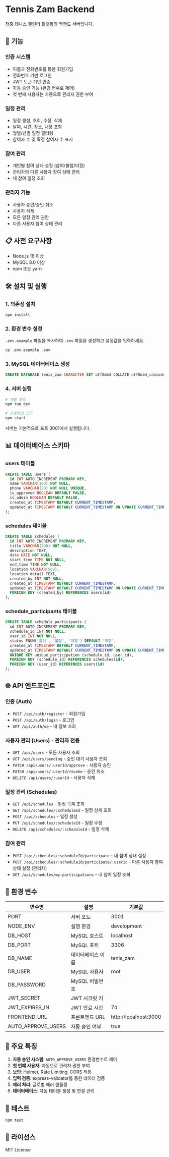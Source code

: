 # Tennis Zam Backend

잠중 테니스 캘린더 플랫폼의 백엔드 서버입니다.

## 🚀 기능

### 인증 시스템
- 이름과 전화번호를 통한 회원가입
- 전화번호 기반 로그인
- JWT 토큰 기반 인증
- 자동 승인 기능 (환경 변수로 제어)
- 첫 번째 사용자는 자동으로 관리자 권한 부여

### 일정 관리
- 일정 생성, 조회, 수정, 삭제
- 날짜, 시간, 장소, 내용 포함
- 월별/년별 일정 필터링
- 참여자 수 및 확정 참여자 수 표시

### 참여 관리
- 개인별 참여 상태 설정 (참여/불참/미정)
- 관리자의 다른 사용자 참여 상태 관리
- 내 참여 일정 조회

### 관리자 기능
- 사용자 승인/승인 취소
- 사용자 삭제
- 모든 일정 관리 권한
- 다른 사용자 참여 상태 관리

## 📋 사전 요구사항

- Node.js 16 이상
- MySQL 8.0 이상
- npm 또는 yarn

## 🛠 설치 및 실행

### 1. 의존성 설치
```bash
npm install
```

### 2. 환경 변수 설정
`.env.example` 파일을 복사하여 `.env` 파일을 생성하고 설정값을 입력하세요.

```bash
cp .env.example .env
```

### 3. MySQL 데이터베이스 생성
```sql
CREATE DATABASE tenis_zam CHARACTER SET utf8mb4 COLLATE utf8mb4_unicode_ci;
```

### 4. 서버 실행
```bash
# 개발 모드
npm run dev

# 프로덕션 모드
npm start
```

서버는 기본적으로 포트 3001에서 실행됩니다.

## 📊 데이터베이스 스키마

### users 테이블
```sql
CREATE TABLE users (
  id INT AUTO_INCREMENT PRIMARY KEY,
  name VARCHAR(100) NOT NULL,
  phone VARCHAR(20) NOT NULL UNIQUE,
  is_approved BOOLEAN DEFAULT FALSE,
  is_admin BOOLEAN DEFAULT FALSE,
  created_at TIMESTAMP DEFAULT CURRENT_TIMESTAMP,
  updated_at TIMESTAMP DEFAULT CURRENT_TIMESTAMP ON UPDATE CURRENT_TIMESTAMP
);
```

### schedules 테이블
```sql
CREATE TABLE schedules (
  id INT AUTO_INCREMENT PRIMARY KEY,
  title VARCHAR(200) NOT NULL,
  description TEXT,
  date DATE NOT NULL,
  start_time TIME NOT NULL,
  end_time TIME NOT NULL,
  location VARCHAR(500),
  location_detail TEXT,
  created_by INT NOT NULL,
  created_at TIMESTAMP DEFAULT CURRENT_TIMESTAMP,
  updated_at TIMESTAMP DEFAULT CURRENT_TIMESTAMP ON UPDATE CURRENT_TIMESTAMP,
  FOREIGN KEY (created_by) REFERENCES users(id)
);
```

### schedule_participants 테이블
```sql
CREATE TABLE schedule_participants (
  id INT AUTO_INCREMENT PRIMARY KEY,
  schedule_id INT NOT NULL,
  user_id INT NOT NULL,
  status ENUM('참여', '불참', '미정') DEFAULT '미정',
  created_at TIMESTAMP DEFAULT CURRENT_TIMESTAMP,
  updated_at TIMESTAMP DEFAULT CURRENT_TIMESTAMP ON UPDATE CURRENT_TIMESTAMP,
  UNIQUE KEY unique_participation (schedule_id, user_id),
  FOREIGN KEY (schedule_id) REFERENCES schedules(id),
  FOREIGN KEY (user_id) REFERENCES users(id)
);
```

## 🌐 API 엔드포인트

### 인증 (Auth)
- `POST /api/auth/register` - 회원가입
- `POST /api/auth/login` - 로그인
- `GET /api/auth/me` - 내 정보 조회

### 사용자 관리 (Users) - 관리자 전용
- `GET /api/users` - 모든 사용자 조회
- `GET /api/users/pending` - 승인 대기 사용자 조회
- `PATCH /api/users/:userId/approve` - 사용자 승인
- `PATCH /api/users/:userId/revoke` - 승인 취소
- `DELETE /api/users/:userId` - 사용자 삭제

### 일정 관리 (Schedules)
- `GET /api/schedules` - 일정 목록 조회
- `GET /api/schedules/:scheduleId` - 일정 상세 조회
- `POST /api/schedules` - 일정 생성
- `PUT /api/schedules/:scheduleId` - 일정 수정
- `DELETE /api/schedules/:scheduleId` - 일정 삭제

### 참여 관리
- `POST /api/schedules/:scheduleId/participate` - 내 참여 상태 설정
- `POST /api/schedules/:scheduleId/participate/:userId` - 다른 사용자 참여 상태 설정 (관리자)
- `GET /api/schedules/my-participations` - 내 참여 일정 조회

## 🔧 환경 변수

| 변수명 | 설명 | 기본값 |
|--------|------|--------|
| PORT | 서버 포트 | 3001 |
| NODE_ENV | 실행 환경 | development |
| DB_HOST | MySQL 호스트 | localhost |
| DB_PORT | MySQL 포트 | 3306 |
| DB_NAME | 데이터베이스 이름 | tenis_zam |
| DB_USER | MySQL 사용자 | root |
| DB_PASSWORD | MySQL 비밀번호 | |
| JWT_SECRET | JWT 시크릿 키 | |
| JWT_EXPIRES_IN | JWT 만료 시간 | 7d |
| FRONTEND_URL | 프론트엔드 URL | http://localhost:3000 |
| AUTO_APPROVE_USERS | 자동 승인 여부 | true |

## 📝 주요 특징

1. **자동 승인 시스템**: `AUTO_APPROVE_USERS` 환경변수로 제어
2. **첫 번째 사용자**: 자동으로 관리자 권한 부여
3. **보안**: Helmet, Rate Limiting, CORS 적용
4. **입력 검증**: express-validator를 통한 데이터 검증
5. **에러 처리**: 글로벌 에러 핸들링
6. **데이터베이스**: 자동 테이블 생성 및 연결 관리

## 🧪 테스트

```bash
npm test
```

## 📄 라이선스

MIT License